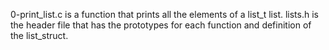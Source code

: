 0-print_list.c is a function that prints all the elements of a list_t list.
lists.h is the header file that has the prototypes for each function and definition of the list_struct. 
